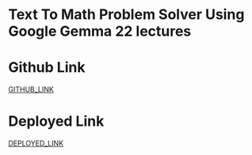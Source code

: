 # Text To Math Problem Solver Using Google Gemma 22 lectures

# Github Link

[GITHUB_LINK](https://github.com/rupali-12/Ex_34_Text_To_Math)

# Deployed Link

[DEPLOYED_LINK]()
